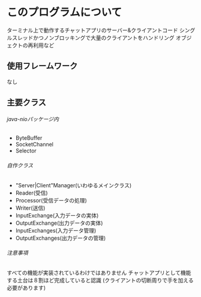 # このプログラムについて
ターミナル上で動作するチャットアプリのサーバー&クライアントコード
シングルスレッドかつノンブロッキングで大量のクライアントをハンドリング
オブジェクトの再利用など

## 使用フレームワーク
なし

## 主要クラス
###### java-nioパッケージ内
* ByteBuffer
* SocketChannel
* Selector

###### 自作クラス
* "Server|Client"Manager(いわゆるメインクラス)
* Reader(受信)
* Processor(受信データの処理)
* Writer(送信)
* InputExchange(入力データの実体)
* OutputExchange(出力データの実体)
* InputExchanges(入力データ管理)
* OutputExchanges(出力データの管理)

###### 注意事項
すべての機能が実装されているわけではありません
チャットアプリとして機能する土台は８割ほど完成していると認識
(クライアントの切断周りで手を加える必要があります)
